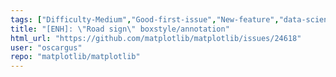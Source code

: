 ```yaml
---
tags: ["Difficulty-Medium","Good-first-issue","New-feature","data-science","data-visualization","gtk","matplotlib","plotting","python","qt","tk","topic-annotation","wx"]
title: "[ENH]: \"Road sign\" boxstyle/annotation"
html_url: "https://github.com/matplotlib/matplotlib/issues/24618"
user: "oscargus"
repo: "matplotlib/matplotlib"
---
```


